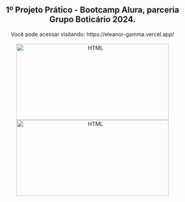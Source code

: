 <div align="center">
   <h2>1º Projeto Prático - Bootcamp Alura, parceria Grupo Boticário 2024.</h2>
</div>

<div align="center">
  Você pode acessar visitando: https://eleanor-gamma.vercel.app/
</div><br>


<div  align="center" style="display: inline-block;">
  <img align="center" alt="HTML" height="200" width="400" src="https://github.com/stefanipuppo/eleanor/assets/107705645/920ceb58-6965-42d1-b3fb-c20e2492083b">
  <img align="center" alt="HTML" height="200" width="400" src="https://github.com/stefanipuppo/eleanor/assets/107705645/6c4c1b1d-002b-46cf-ab65-bccde391678c">
</div>
